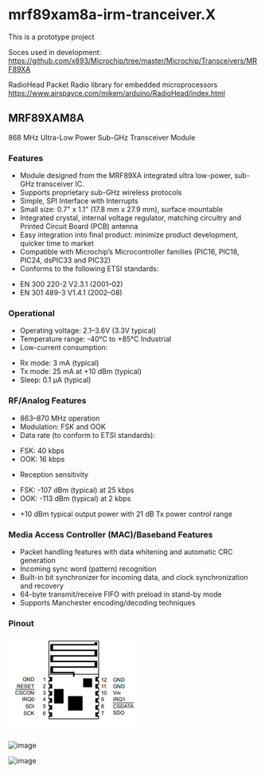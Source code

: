 # mrf89xam8a-irm-tranceiver.X

This is a prototype project

Soces used in development:<br />
https://github.com/x893/Microchip/tree/master/Microchip/Transceivers/MRF89XA

RadioHead Packet Radio library for embedded microprocessors<br />
https://www.airspayce.com/mikem/arduino/RadioHead/index.html

## MRF89XAM8A
868 MHz Ultra-Low Power
Sub-GHz Transceiver Module


### Features
* Module designed from the MRF89XA integrated ultra low-power, sub-GHz transceiver IC.
* Supports proprietary sub-GHz wireless protocols
* Simple, SPI Interface with Interrupts
* Small size: 0.7" x 1.1" (17.8 mm x 27.9 mm), surface mountable
* Integrated crystal, internal voltage regulator, matching circuitry and Printed Circuit Board (PCB) antenna
* Easy integration into final product: minimize product development, quicker time to market
* Compatible with Microchip’s Microcontroller families (PIC16, PIC18, PIC24, dsPIC33 and PIC32)
* Conforms to the following ETSI standards:
- EN 300 220-2 V2.3.1 (2001–02)
- EN 301 489-3 V1.4.1 (2002–08)

### Operational
* Operating voltage: 2.1–3.6V (3.3V typical)
* Temperature range: -40°C to +85°C Industrial
* Low-current consumption:
- Rx mode: 3 mA (typical)
- Tx mode: 25 mA at +10 dBm (typical)
- Sleep: 0.1 µA (typical)

### RF/Analog Features
* 863–870 MHz operation
* Modulation: FSK and OOK
* Data rate (to conform to ETSI standards):
- FSK: 40 kbps
- OOK: 16 kbps
* Reception sensitivity
- FSK: -107 dBm (typical) at 25 kbps
- OOK: -113 dBm (typical) at 2 kbps
* +10 dBm typical output power with 21 dB Tx power control range

### Media Access Controller \(MAC)/Baseband Features
* Packet handling features with data whitening and automatic CRC generation
* Incoming sync word (pattern) recognition
* Built-in bit synchronizer for incoming data, and clock synchronization and recovery
* 64-byte transmit/receive FIFO with preload in stand-by mode
* Supports Manchester encoding/decoding techniques

### Pinout
<img src="https://github.com/Kaki-the-Kid/mrf89xam8a-irm-tranceiver.X/blob/master/dokumentation/dokument%20billeder/Pinout.png" />

![image](https://user-images.githubusercontent.com/44589560/145670213-6f7034c5-42c6-434e-97ab-a2f5a0a53072.png)

![image](https://user-images.githubusercontent.com/44589560/145670456-bd632054-62a3-4492-bf7f-d8405da3dbbd.png)
